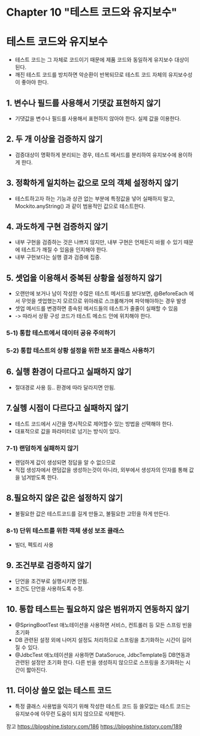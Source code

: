 # Chapter 10 "테스트 코드와 유지보수"


# 테스트 코드와 유지보수
- 테스트 코드는 그 자체로 코드이기 때문에 제품 코드와 동일하게 유지보수 대상이 된다.
- 깨진 테스트 코드를 방치하면 악순환이 반복되므로 테스트 코드 자체의 유지보수성이 좋아야 한다.


## 1. 변수나 필드를 사용해서 기댓값 표현하지 않기
- 기댓값을 변수나 필드를 사용해서 표현하지 않아야 한다. 실제 값을 이용한다.


## 2. 두 개 이상을 검증하지 않기
- 검증대상이 명확하게 분리되는 경우, 테스트 메서드를 분리하여 유지보수에 용이하게 한다.


## 3. 정확하게 일치하는 값으로 모의 객체 설정하지 않기
- 테스트하고자 하는 기능과 상관 없는 부분에 특정값을 넣어 실패하지 말고, Mockito.anyString() 과 같이 범용적인 값으로 테스트한다.


## 4. 과도하게 구현 검증하지 않기
- 내부 구현을 검증하는 것은 나쁘지 않지만, 내부 구현은 언제든지 바뀔 수 있기 때문에 테스트가 깨질 수 있음을 인지해야 한다.
- 내부 구현보다는 실행 결과 검증에 집중.


## 5. 셋업을 이용해서 중복된 상황을 설정하지 않기
- 오랜만에 보거나 남이 작성한 수많은 테스트 메서드를 보다보면, @BeforeEach 에서 무엇을 셋업했는지 모르므로 위아래로 스크롤해가며 파악해야하는 경우 발생
- 셋업 메서드를 변경하면 종속된 메서드들의 테스트가 줄줄이 실패할 수 있음
- -> 따라서 상황 구성 코드가 테스트 메소드 안에 위치해야 한다.

### 5-1) 통합 테스트에서 데이터 공유 주의하기

### 5-2) 통합 테스트의 상황 설정을 위한 보조 클래스 사용하기


## 6. 실행 환경이 다르다고 실패하지 않기
- 절대경로 사용 등.. 환경에 따라 달라지면 안됨.


## 7.실헹 시점이 다르다고 실패하지 않기
- 테스트 코드에서 시간을 명시적으로 제어할수 있는 방법을 선택해야 한다. 
- 대표적으로 값을 파라미터로 넘기는 방식이 있다.

### 7-1) 랜덤하게 실패하지 않기
- 랜덤하게 값이 생성되면 정답을 알 수 없으므로
- 직접 생성자에서 랜덤값을 생성하는것이 아니라, 외부에서 생성자의 인자를 통해 값을 넘겨받도록 한다.


## 8.필요하지 않은 값은 설정하지 않기
- 불필요한 값은 테스트코드를 길게 만들고, 불필요한 고민을 하게 만든다.

### 8-1) 단위 테스트를 위한 객체 생성 보조 클래스
- 빌더, 펙토리 사용


## 9. 조건부로 검증하지 않기
- 단언을 조건부로 실행시키면 안됨.
- 조건도 단언을 사용하도록 수정.


## 10. 통합 테스트는 필요하지 않은 범위까지 연동하지 않기
- @SpringBootTest 애노테이션을 사용하면 서비스, 컨트롤러 등 모든 스프링 빈을 초기화
- DB 관련된 설정 외에 나머지 설정도 처리하므로 스프링을 초기화하는 시간이 길어질 수 있다.
- @JdbcTest 애노테이션을 사용하면 DataSoruce, JdbcTemplate등 DB연동과 관련된 설정만 초기화 한다. 다른 빈을 생성하지 않으므로 스프링을 초기화하는 시간이 짧아진다.


## 11. 더이상 쓸모 없는 테스트 코드
- 특정 클래스 사용법을 익히기 위해 작성한 테스트 코드 등 쓸모없는 테스트 코드는 유지보수에 아무런 도움이 되지 않으므로 삭제한다.


참고
https://blogshine.tistory.com/186
https://blogshine.tistory.com/189